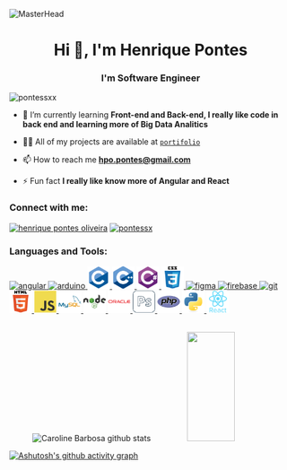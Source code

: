 
![MasterHead](https://user-images.githubusercontent.com/58959408/232639433-cb0aea21-66f0-4508-a771-85e2089c5a87.gif)

<h1 align="center">Hi 👋, I'm Henrique Pontes</h1>
<h3 align="center">I'm Software Engineer</h3>

<p align="left"> <img src="https://komarev.com/ghpvc/?username=pontessxx&label=Profile%20views&color=407fbb&style=flat-square" alt="pontessxx" /> </p>

<!--<p align="left"> <a href="https://github.com/ryo-ma/github-profile-trophy"><img background=""src="https://github-profile-trophy.vercel.app/?username=pontessxx" alt="pontessxx" /></a> </p>-->

- 🌱 I’m currently learning **Front-end and Back-end, I really like code in back end and learning more of Big Data Analitics**

- 👨‍💻 All of my projects are available at [`portifolio`](https://portifolio-pontes.vercel.app/)

- 📫 How to reach me **hpo.pontes@gmail.com**

- ⚡ Fun fact **I really like know more of Angular and React**

<h3 align="left">Connect with me:</h3>
<p align="left">
<a href="https://www.linkedin.com/in/henrique-pontes-oliveira/?originalSubdomain=br" target="blank"><img align="center" src="https://raw.githubusercontent.com/rahuldkjain/github-profile-readme-generator/master/src/images/icons/Social/linked-in-alt.svg" alt="henrique pontes oliveira" height="30" width="40" /></a>
<a href="https://instagram.com/pontessx" target="blank"><img align="center" src="https://raw.githubusercontent.com/rahuldkjain/github-profile-readme-generator/master/src/images/icons/Social/instagram.svg" alt="pontessx" height="30" width="40" /></a>
</p>

<h3 align="left">Languages and Tools:</h3>
<p align="left"> <a href="https://angular.io" target="_blank" rel="noreferrer"> <img src="https://angular.io/assets/images/logos/angular/angular.svg" alt="angular" width="40" height="40"/> </a> <a href="https://www.arduino.cc/" target="_blank" rel="noreferrer"> <img src="https://cdn.worldvectorlogo.com/logos/arduino-1.svg" alt="arduino" width="40" height="40"/> </a> <a href="https://www.cprogramming.com/" target="_blank" rel="noreferrer"> <img src="https://raw.githubusercontent.com/devicons/devicon/master/icons/c/c-original.svg" alt="c" width="40" height="40"/> </a> <a href="https://www.w3schools.com/cpp/" target="_blank" rel="noreferrer"> <img src="https://raw.githubusercontent.com/devicons/devicon/master/icons/cplusplus/cplusplus-original.svg" alt="cplusplus" width="40" height="40"/> </a> <a href="https://www.w3schools.com/cs/" target="_blank" rel="noreferrer"> <img src="https://raw.githubusercontent.com/devicons/devicon/master/icons/csharp/csharp-original.svg" alt="csharp" width="40" height="40"/> </a> <a href="https://www.w3schools.com/css/" target="_blank" rel="noreferrer"> <img src="https://raw.githubusercontent.com/devicons/devicon/master/icons/css3/css3-original-wordmark.svg" alt="css3" width="40" height="40"/> </a> <a href="https://www.figma.com/" target="_blank" rel="noreferrer"> <img src="https://www.vectorlogo.zone/logos/figma/figma-icon.svg" alt="figma" width="40" height="40"/> </a> <a href="https://firebase.google.com/" target="_blank" rel="noreferrer"> <img src="https://www.vectorlogo.zone/logos/firebase/firebase-icon.svg" alt="firebase" width="40" height="40"/> </a> <a href="https://git-scm.com/" target="_blank" rel="noreferrer"> <img src="https://www.vectorlogo.zone/logos/git-scm/git-scm-icon.svg" alt="git" width="40" height="40"/> </a> <a href="https://www.w3.org/html/" target="_blank" rel="noreferrer"> <img src="https://raw.githubusercontent.com/devicons/devicon/master/icons/html5/html5-original-wordmark.svg" alt="html5" width="40" height="40"/> </a> <a href="https://developer.mozilla.org/en-US/docs/Web/JavaScript" target="_blank" rel="noreferrer"> <img src="https://raw.githubusercontent.com/devicons/devicon/master/icons/javascript/javascript-original.svg" alt="javascript" width="40" height="40"/> </a> <a href="https://www.mysql.com/" target="_blank" rel="noreferrer"> <img src="https://raw.githubusercontent.com/devicons/devicon/master/icons/mysql/mysql-original-wordmark.svg" alt="mysql" width="40" height="40"/> </a> <a href="https://nodejs.org" target="_blank" rel="noreferrer"> <img src="https://raw.githubusercontent.com/devicons/devicon/master/icons/nodejs/nodejs-original-wordmark.svg" alt="nodejs" width="40" height="40"/> </a> <a href="https://www.oracle.com/" target="_blank" rel="noreferrer"> <img src="https://raw.githubusercontent.com/devicons/devicon/master/icons/oracle/oracle-original.svg" alt="oracle" width="40" height="40"/> </a> <a href="https://www.photoshop.com/en" target="_blank" rel="noreferrer"> <img src="https://raw.githubusercontent.com/devicons/devicon/master/icons/photoshop/photoshop-line.svg" alt="photoshop" width="40" height="40"/> </a> <a href="https://www.php.net" target="_blank" rel="noreferrer"> <img src="https://raw.githubusercontent.com/devicons/devicon/master/icons/php/php-original.svg" alt="php" width="40" height="40"/> </a> <a href="https://www.python.org" target="_blank" rel="noreferrer"> <img src="https://raw.githubusercontent.com/devicons/devicon/master/icons/python/python-original.svg" alt="python" width="40" height="40"/> </a> <a href="https://reactjs.org/" target="_blank" rel="noreferrer"> <img src="https://raw.githubusercontent.com/devicons/devicon/master/icons/react/react-original-wordmark.svg" alt="react" width="40" height="40"/> </a> </p>
<br>

<div align="center">  
  <img width="49%" height="195px" src="https://github-readme-stats.vercel.app/api?username=pontessxx&show_icons=true&count_private=true&hide_border=true&title_color=307fbb&icon_color=307fbb&text_color=c9d1d9&bg_color=0d1117" alt="Caroline Barbosa github stats" /> 
  <img width="41%" height="195px" src="https://github-readme-stats.vercel.app/api/top-langs/?username=pontessxx&layout=compact&hide_border=true&title_color=307fbb&text_color=c9d1d9&bg_color=0d1117" />
</div>

[![Ashutosh's github activity graph](https://github-readme-activity-graph.vercel.app/graph?username=Pontessxx&bg_color=0d1117&color=4c709e&line=307fbb&point=307fbb&area=true&hide_border=true)](https://github.com/ashutosh00710/github-readme-activity-graph)

<!-- ![snake gif](https://github.com/Pontessxx/Pontessxx/blob/output/github-contribution-grid-snake.gif)-->
<!--![snake gif](https://github.com/Pontessxx/Pontessxx/blob/output/github-contribution-grid-snake.gif)-->
<!-- https://ashutosh00710.github.io/github-readme-activity-graph/ -->
<!-- <p><img align="left" src="https://github-readme-stats.vercel.app/api/top-langs?username=pontessxx&show_icons=true&theme=dark&locale=en&layout=compact" alt="pontessxx" /></p>
<p>&nbsp;<img align="center" src="https://github-readme-stats.vercel.app/api?username=pontessxx&show_icons=true&theme=dark&locale=en" alt="pontessxx" /></p>
<p><img align="center" src="https://github-readme-streak-stats.herokuapp.com/?user=pontessxx&theme=dark" alt="pontessxx" /></p> 
-->

<!--
<picture>
  <source media="(prefers-color-scheme: dark)" srcset="https://raw.githubusercontent.com/pontessxx/pontessxx/output/github-contribution-grid-snake-dark.svg">
  <source media="(prefers-color-scheme: light)" srcset="https://raw.githubusercontent.com/pontessxx/pontessxx/output/github-contribution-grid-snake.svg">
  <img alt="github contribution grid snake animation" src="https://raw.githubusercontent.com/pontessxx/pontessxx/output/github-contribution-grid-snake.svg">
</picture>
-->
